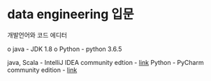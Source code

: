 # data engineering 입문 

개발언어와 코드 에디터

o java - JDK 1.8
o Python - python 3.6.5

java, Scala - IntelliJ IDEA community edtion - [link](https://www.jetbrains.com/idea/download)
Python - PyCharm community edition - [link](http://www.jetbrains.com/pycharm/download)

